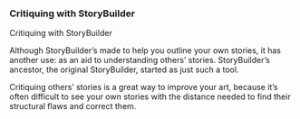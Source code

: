 ### Critiquing with StoryBuilder ###
Critiquing with StoryBuilder <br/>

Although StoryBuilder’s made to help you outline your own stories, it has another use: as an aid to understanding others’ stories. StoryBuilder’s ancestor, the original StoryBuilder, started as just such a tool. <br/>

Critiquing others’ stories is a great way to improve your art, because it’s often difficult to see your own stories with the distance needed to find their structural flaws and correct them.  <br/>


